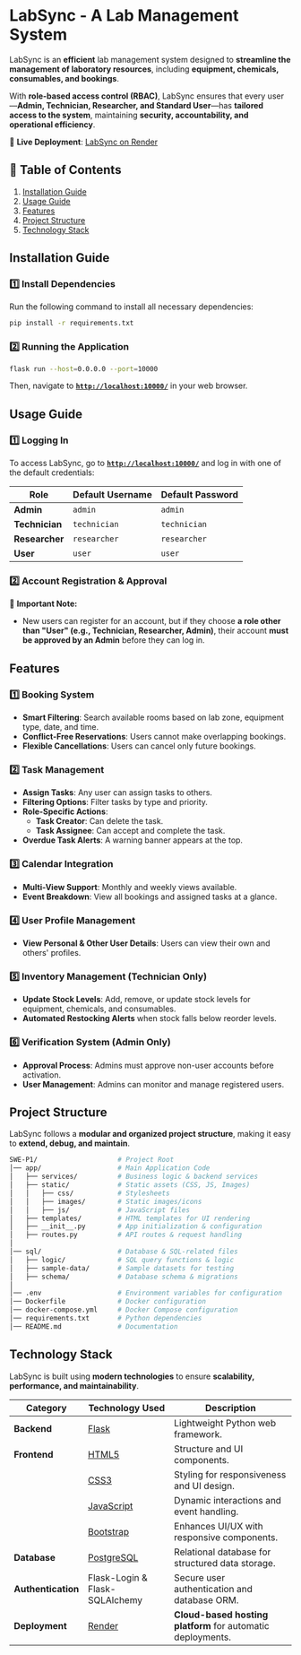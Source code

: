 # **LabSync - A Lab Management System**

LabSync is an **efficient** lab management system designed to **streamline the management of laboratory resources**,
including **equipment, chemicals, consumables, and bookings**.

With **role-based access control (RBAC)**, LabSync ensures that every user—**Admin, Technician, Researcher, and Standard
User**—has **tailored access to the system**, maintaining **security, accountability, and operational efficiency**.

🚀 **Live Deployment**: [LabSync on Render](https://labsync-rd2f.onrender.com)


## **📌 Table of Contents**

1. [Installation Guide](#installation-guide)
2. [Usage Guide](#usage-guide)
3. [Features](#features)
4. [Project Structure](#project-structure)
5. [Technology Stack](#technology-stack)

## **Installation Guide**

### **1️⃣ Install Dependencies**

Run the following command to install all necessary dependencies:

```bash
pip install -r requirements.txt
```

### **2️⃣ Running the Application**

```bash
flask run --host=0.0.0.0 --port=10000
```

Then, navigate to **[`http://localhost:10000/`](http://localhost:10000/)** in your web browser.

## **Usage Guide**

### **1️⃣ Logging In**

To access LabSync, go to **[`http://localhost:10000/`](http://localhost:10000/)** and log in with one of the default
credentials:

| Role           | Default Username | Default Password |
|---------------|------------------|------------------|
| **Admin**      | `admin`          | `admin`          |
| **Technician** | `technician`     | `technician`     |
| **Researcher** | `researcher`     | `researcher`     |
| **User**       | `user`           | `user`           |

### **2️⃣ Account Registration & Approval**

🚨 **Important Note:**

- New users can register for an account, but if they choose **a role other than "User" (e.g., Technician, Researcher,
  Admin)**, their account **must be approved by an Admin** before they can log in.


## **Features**

### **1️⃣ Booking System**

- **Smart Filtering**: Search available rooms based on lab zone, equipment type, date, and time.
- **Conflict-Free Reservations**: Users cannot make overlapping bookings.
- **Flexible Cancellations**: Users can cancel only future bookings.

### **2️⃣ Task Management**

- **Assign Tasks**: Any user can assign tasks to others.
- **Filtering Options**: Filter tasks by type and priority.
- **Role-Specific Actions**:
    - **Task Creator**: Can delete the task.
    - **Task Assignee**: Can accept and complete the task.
- **Overdue Task Alerts**: A warning banner appears at the top.

### **3️⃣ Calendar Integration**

- **Multi-View Support**: Monthly and weekly views available.
- **Event Breakdown**: View all bookings and assigned tasks at a glance.

### **4️⃣ User Profile Management**

- **View Personal & Other User Details**: Users can view their own and others' profiles.

### **5️⃣ Inventory Management (Technician Only)**

- **Update Stock Levels**: Add, remove, or update stock levels for equipment, chemicals, and consumables.
- **Automated Restocking Alerts** when stock falls below reorder levels.

### **6️⃣ Verification System (Admin Only)**

- **Approval Process**: Admins must approve non-user accounts before activation.
- **User Management**: Admins can monitor and manage registered users.

## **Project Structure**

LabSync follows a **modular and organized project structure**, making it easy to **extend, debug, and maintain**.

```bash
SWE-P1/                    # Project Root
│── app/                   # Main Application Code
│   ├── services/          # Business logic & backend services
│   ├── static/            # Static assets (CSS, JS, Images)
│   │   ├── css/           # Stylesheets
│   │   ├── images/        # Static images/icons
│   │   ├── js/            # JavaScript files
│   ├── templates/         # HTML templates for UI rendering
│   ├── __init__.py        # App initialization & configuration
│   ├── routes.py          # API routes & request handling
│
│── sql/                   # Database & SQL-related files
│   ├── logic/             # SQL query functions & logic
│   ├── sample-data/       # Sample datasets for testing
│   ├── schema/            # Database schema & migrations
│
│── .env                   # Environment variables for configuration
│── Dockerfile             # Docker configuration
│── docker-compose.yml     # Docker Compose configuration
│── requirements.txt       # Python dependencies
│── README.md              # Documentation
```

## **Technology Stack**

LabSync is built using **modern technologies** to ensure **scalability, performance, and maintainability**.

| **Category**        | **Technology Used**                           | **Description** |
|---------------------|----------------------------------------------|----------------|
| **Backend**        | [Flask](https://flask.palletsprojects.com/)   | Lightweight Python web framework. |
| **Frontend**       | [HTML5](https://developer.mozilla.org/en-US/docs/Web/Guide/HTML/HTML5) | Structure and UI components. |
|                   | [CSS3](https://developer.mozilla.org/en-US/docs/Web/CSS) | Styling for responsiveness and UI design. |
|                   | [JavaScript](https://developer.mozilla.org/en-US/docs/Web/JavaScript) | Dynamic interactions and event handling. |
|                   | [Bootstrap](https://getbootstrap.com/) | Enhances UI/UX with responsive components. |
| **Database**      | [PostgreSQL](https://www.postgresql.org/) | Relational database for structured data storage. |
| **Authentication** | Flask-Login & Flask-SQLAlchemy | Secure user authentication and database ORM. |
| **Deployment**    | [Render](https://render.com/) | **Cloud-based hosting platform** for automatic deployments. |
